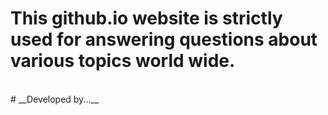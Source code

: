 # This github.io website is strictly used for answering questions about various topics world wide.
<br>
# __Developed by...__

